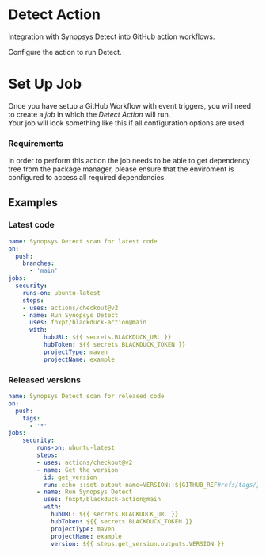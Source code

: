 # Detect Action

Integration with Synopsys Detect into GitHub action workflows.

Configure the action to run Detect.

# Set Up Job

Once you have setup a GitHub Workflow with event triggers, you will need to create a _job_ in which the _Detect Action_ will run.  
Your job will look something like this if all configuration options are used:  

### Requirements

In order to perform this action the job needs to be able to get dependency tree from the package manager, please ensure that the enviroment is configured to access all required dependencies

## Examples

### Latest code

```yaml
name: Synopsys Detect scan for latest code
on:
  push:
    branches:    
      - 'main'
jobs:
  security:
    runs-on: ubuntu-latest
    steps:
    - uses: actions/checkout@v2
    - name: Run Synopsys Detect
      uses: fnxpt/blackduck-action@main
      with:
          hubURL: ${{ secrets.BLACKDUCK_URL }}
          hubToken: ${{ secrets.BLACKDUCK_TOKEN }}
          projectType: maven
          projectName: example
```

### Released versions

```yaml
name: Synopsys Detect scan for released code
on:
  push:
    tags:
      - '*'
jobs:
    security:
        runs-on: ubuntu-latest
        steps:
        - uses: actions/checkout@v2
        - name: Get the version
          id: get_version
          run: echo ::set-output name=VERSION::${GITHUB_REF#refs/tags/}
        - name: Run Synopsys Detect
          uses: fnxpt/blackduck-action@main
          with:
            hubURL: ${{ secrets.BLACKDUCK_URL }}
            hubToken: ${{ secrets.BLACKDUCK_TOKEN }}
            projectType: maven
            projectName: example
            version: ${{ steps.get_version.outputs.VERSION }}
```

